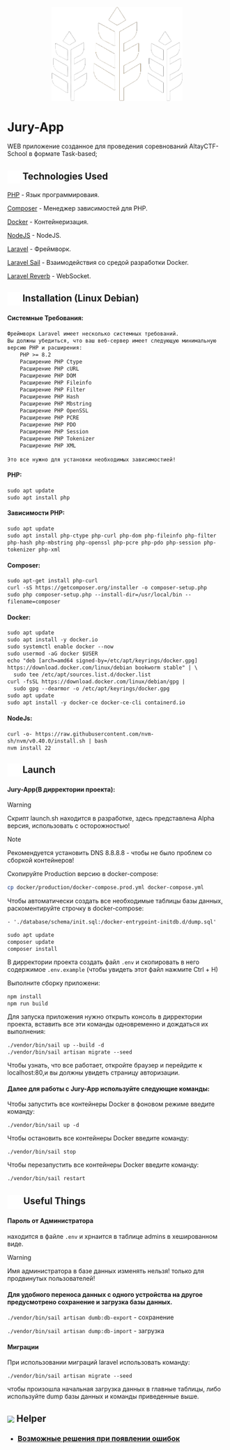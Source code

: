 <p align="center"><img src="public/media/img/kolos-white.png" width="300" alt="Laravel Logo"></p>

# Jury-App

WEB приложение созданное для проведения соревнований AltayCTF-School в формате Task-based;

## <img src="public/media/icon/technology.png" width="30" align="absmiddle"> Technologies Used

[PHP](https://www.php.net/) - Язык программироваия.

[Composer](https://getcomposer.org/) - Менеджер зависимостей для PHP.

[Docker](https://www.docker.com/) - Контейнеризация.

[NodeJS](https://nodejs.org/en) - NodeJS.

[Laravel](https://laravel.com/docs) - Фреймворк.

[Laravel Sail](https://laravel.su/docs/10.x/sail) - Взаимодействия со средой разработки Docker.

[Laravel Reverb](https://laravel.su/docs/10.x/reverb) - WebSocket.

## <img src="public/media/icon/tools.png" width="30" align="absmiddle"> Installation (Linux Debian)

#### Системные Требования:
```
Фреймворк Laravel имеет несколько системных требований. 
Вы должны убедиться, что ваш веб-сервер имеет следующую минимальную версию PHP и расширения:
    PHP >= 8.2
    Расширение PHP Ctype
    Расширение PHP cURL
    Расширение PHP DOM
    Расширение PHP Fileinfo
    Расширение PHP Filter
    Расширение PHP Hash
    Расширение PHP Mbstring
    Расширение PHP OpenSSL
    Расширение PHP PCRE
    Расширение PHP PDO
    Расширение PHP Session
    Расширение PHP Tokenizer
    Расширение PHP XML
    
Это все нужно для установки необходимых зависимостией!
```

#### PHP: 
```
sudo apt update
sudo apt install php
```
#### Зависимости PHP:
```
sudo apt update
sudo apt install php-ctype php-curl php-dom php-fileinfo php-filter php-hash php-mbstring php-openssl php-pcre php-pdo php-session php-tokenizer php-xml
```
#### Composer: 
```
sudo apt-get install php-curl
curl -sS https://getcomposer.org/installer -o composer-setup.php
sudo php composer-setup.php --install-dir=/usr/local/bin --filename=composer
```
#### Docker:
```
sudo apt update
sudo apt install -y docker.io
sudo systemctl enable docker --now
sudo usermod -aG docker $USER
echo "deb [arch=amd64 signed-by=/etc/apt/keyrings/docker.gpg] https://download.docker.com/linux/debian bookworm stable" | \
  sudo tee /etc/apt/sources.list.d/docker.list
curl -fsSL https://download.docker.com/linux/debian/gpg |
  sudo gpg --dearmor -o /etc/apt/keyrings/docker.gpg
sudo apt update
sudo apt install -y docker-ce docker-ce-cli containerd.io
```

#### NodeJs:
```
curl -o- https://raw.githubusercontent.com/nvm-sh/nvm/v0.40.0/install.sh | bash
nvm install 22
```

## <img src="public/media/icon/rocket.png" width="30" align="absmiddle"> Launch
#### Jury-App(В дирректории проекта):
> [!WARNING]
> Скрипт launch.sh находится в разработке, здесь представлена Alpha версия, использовать с осторожностью!

> [!NOTE]
> Рекомендуется установить DNS 8.8.8.8 - чтобы не было проблем со сборкой контейнеров!

Скопируйте Production версию в docker-compose:
```bash
cp docker/production/docker-compose.prod.yml docker-compose.yml
```
Чтобы автоматически создать все необходимые таблицы базы данных, раскоментируйте строчку в docker-compose:
```
- './database/schema/init.sql:/docker-entrypoint-initdb.d/dump.sql'
```

```
sudo apt update
composer update
composer install
```
В дирректории проекта создать файл `.env` и скопировать в него содержимое `.env.example` (чтобы увидеть этот файл нажмите Ctrl + H)

Выполните сборку приложени:
```
npm install
npm run build
```

Для запуска приложения нужно открыть консоль в дирректории проекта, вставить все эти команды одновременно и дождаться их выполнения:
```
./vendor/bin/sail up --build -d
./vendor/bin/sail artisan migrate --seed
```
Чтобы узнать, что все работает, откройте браузер и перейдите к localhost:80,и вы должны увидеть страницу авторизации.

#### Далее для работы с Jury-App используйте следующие команды:

Чтобы запустить все контейнеры Docker в фоновом режиме введите команду:
```
./vendor/bin/sail up -d
```
Чтобы остановить все контейнеры Docker введите команду:
```
./vendor/bin/sail stop
```
Чтобы перезапустить все контейнеры Docker введите команду:
```
./vendor/bin/sail restart
```
## <img src="public/media/icon/book.png" width="32" align="absmiddle"> Useful Things
#### Пароль от Администратора
находится в файле `.env` и хрнаится в таблице admins в хешированном виде.
> [!WARNING]
> Имя администратора в базе данных изменять нельзя! только для продвинутых пользователей!
#### Для удобного переноса данных с одного устройства на другое предусмотрено сохранение и загрузка базы данных.

```./vendor/bin/sail artisan dumb:db-export``` - сохранение

```./vendor/bin/sail artisan dump:db-import``` - загрузка
#### Миграции
При использовании миграций laravel использовать команду:

```
./vendor/bin/sail artisan migrate --seed
```
чтобы произошла начальная загрузка данных в главные таблицы, либо используйте dump базы данных и команды приведенные выше.

## <img src="public/media/icon/tips.png" width="30" align="absmiddle"> Helper
- ### [Возможные решения при появлении ошибок](ISSUES.md)

